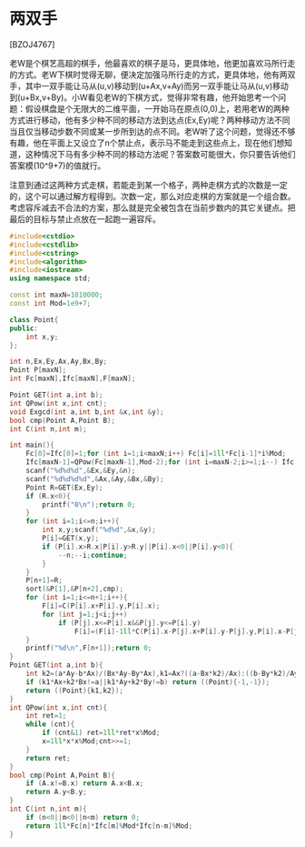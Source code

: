 # 两双手
[BZOJ4767]

老W是个棋艺高超的棋手，他最喜欢的棋子是马，更具体地，他更加喜欢马所行走的方式。老W下棋时觉得无聊，便决定加强马所行走的方式，更具体地，他有两双手，其中一双手能让马从(u,v)移动到(u+Ax,v+Ay)而另一双手能让马从(u,v)移动到(u+Bx,v+By)。小W看见老W的下棋方式，觉得非常有趣，他开始思考一个问题：假设棋盘是个无限大的二维平面，一开始马在原点(0,0)上，若用老W的两种方式进行移动，他有多少种不同的移动方法到达点(Ex,Ey)呢？两种移动方法不同当且仅当移动步数不同或某一步所到达的点不同。老W听了这个问题，觉得还不够有趣，他在平面上又设立了n个禁止点，表示马不能走到这些点上，现在他们想知道，这种情况下马有多少种不同的移动方法呢？答案数可能很大，你只要告诉他们答案模(10^9+7)的值就行。

注意到通过这两种方式走棋，若能走到某一个格子，两种走棋方式的次数是一定的，这个可以通过解方程得到。次数一定，那么对应走棋的方案就是一个组合数。考虑容斥减去不合法的方案，那么就是完全被包含在当前步数内的其它关键点。把最后的目标与禁止点放在一起跑一遍容斥。

```cpp
#include<cstdio>
#include<cstdlib>
#include<cstring>
#include<algorithm>
#include<iostream>
using namespace std;

const int maxN=1010000;
const int Mod=1e9+7;

class Point{
public:
	int x,y;
};

int n,Ex,Ey,Ax,Ay,Bx,By;
Point P[maxN];
int Fc[maxN],Ifc[maxN],F[maxN];

Point GET(int a,int b);
int QPow(int x,int cnt);
void Exgcd(int a,int b,int &x,int &y);
bool cmp(Point A,Point B);
int C(int n,int m);

int main(){
	Fc[0]=Ifc[0]=1;for (int i=1;i<maxN;i++) Fc[i]=1ll*Fc[i-1]*i%Mod;
	Ifc[maxN-1]=QPow(Fc[maxN-1],Mod-2);for (int i=maxN-2;i>=1;i--) Ifc[i]=1ll*Ifc[i+1]*(i+1)%Mod;
	scanf("%d%d%d",&Ex,&Ey,&n);
	scanf("%d%d%d%d",&Ax,&Ay,&Bx,&By);
	Point R=GET(Ex,Ey);
	if (R.x<0){
		printf("0\n");return 0;
	}
	for (int i=1;i<=n;i++){
		int x,y;scanf("%d%d",&x,&y);
		P[i]=GET(x,y);
		if (P[i].x>R.x|P[i].y>R.y||P[i].x<0||P[i].y<0){
			--n;--i;continue;
		}
	}
	P[n+1]=R;
	sort(&P[1],&P[n+2],cmp);
	for (int i=1;i<=n+1;i++){
		F[i]=C(P[i].x+P[i].y,P[i].x);
		for (int j=1;j<i;j++)
			if (P[j].x<=P[i].x&&P[j].y<=P[i].y)
				F[i]=(F[i]-1ll*C(P[i].x-P[j].x+P[i].y-P[j].y,P[i].x-P[j].x)*F[j]%Mod+Mod)%Mod;
	}
	printf("%d\n",F[n+1]);return 0;
}
Point GET(int a,int b){
	int k2=(a*Ay-b*Ax)/(Bx*Ay-By*Ax),k1=Ax?((a-Bx*k2)/Ax):((b-By*k2)/Ay);
	if (k1*Ax+k2*Bx!=a||k1*Ay+k2*By!=b) return ((Point){-1,-1});
	return ((Point){k1,k2});
}
int QPow(int x,int cnt){
	int ret=1;
	while (cnt){
		if (cnt&1) ret=1ll*ret*x%Mod;
		x=1ll*x*x%Mod;cnt>>=1;
	}
	return ret;
}
bool cmp(Point A,Point B){
	if (A.x!=B.x) return A.x<B.x;
	return A.y<B.y;
}
int C(int n,int m){
	if (n<0||m<0||n<m) return 0;
	return 1ll*Fc[n]*Ifc[m]%Mod*Ifc[n-m]%Mod;
}
```